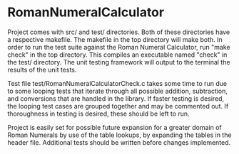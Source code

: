 # RomanNumeralCalculator

Project comes with src/ and test/ directories. Both of these
directories have a respective makefile. The makefile in the
top directory will make both. In order to run the test suite
against the Roman Numeral Calculator, run "make check" in the
top directory. This compiles an executable named "check" in the
test/ directory. The unit testing framework will output to the
terminal the results of the unit tests.

Test file test/RomanNumeralCalculatorCheck.c takes some time to
run due to some looping tests that iterate through all possible
addition, subtraction, and conversions that are handled in the
library. If faster testing is desired, the looping test cases are
grouped together and may be commented out. If thoroughness in
testing is desired, these should be left to run.

Project is easily set for possible future expansion for a greater
domain of Roman Numerals by use of the table lookups, by expanding
the tables in the header file. Additional tests should be written
before changes implemented.

